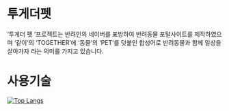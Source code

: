 # 투게더펫
‘투게더 펫 ’프로젝트는 반려인의 네이버를 표방하여
반려동물 포털사이트를 제작하였으며
‘같이’의 ‘TOGETHER’에 ‘동물’의 ‘PET’를 덧붙인 합성어로 
반려동물과 함께 일상을 살아가자 라는 의미를 가지고 있습니다.




# 사용기술
[![Top Langs](https://github-readme-stats.vercel.app/api/top-langs/?username=hellozzlol)](https://github.com/hellozzlol/github-readme-stats)
